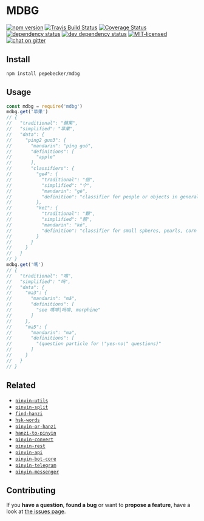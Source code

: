 # MDBG

[![npm version](https://img.shields.io/npm/v/mdbg.svg)](https://www.npmjs.com/package/mdbg)
[![Travis Build Status](https://travis-ci.org/pepebecker/mdbg.svg)](https://travis-ci.org/pepebecker/mdbg)
[![Coverage Status](https://coveralls.io/repos/github/pepebecker/mdbg/badge.svg)](https://coveralls.io/github/pepebecker/mdbg)
[![dependency status](https://img.shields.io/david/pepebecker/mdbg.svg)](https://david-dm.org/pepebecker/mdbg)
[![dev dependency status](https://img.shields.io/david/dev/pepebecker/mdbg.svg)](https://david-dm.org/pepebecker/mdbg#info=devDependencies)
[![MIT-licensed](https://img.shields.io/github/license/pepebecker/mdbg.svg)](https://opensource.org/licenses/MIT)
[![chat on gitter](https://badges.gitter.im/pepebecker.svg)](https://gitter.im/pepebecker)

## Install

```shell
npm install pepebecker/mdbg
```

## Usage

```js
const mdbg = require('mdbg')
mdbg.get('苹果')
// {
//   "traditional": "蘋果",
//   "simplified": "苹果",
//   "data": {
//     "ping2 guo3": {
//       "mandarin": "píng guó",
//       "definitions": [
//         "apple"
//       ],
//       "classifiers": {
//         "ge4": {
//           "traditional": "個",
//           "simplified": "个",
//           "mandarin": "gè",
//           "definition": "classifier for people or objects in general"
//         },
//         "ke1": {
//           "traditional": "顆",
//           "simplified": "颗",
//           "mandarin": "kē",
//           "definition": "classifier for small spheres, pearls, corn grains, teeth, hearts, satellites etc"
//         }
//       }
//     }
//   }
// }
mdbg.get('嗎')
// {
//   "traditional": "嗎",
//   "simplified": "吗",
//   "data": {
//     "ma3": {
//       "mandarin": "mǎ",
//       "definitions": [
//         "see 嗎啡|吗啡, morphine"
//       ]
//     },
//     "ma5": {
//       "mandarin": "ma",
//       "definitions": [
//         "(question particle for \"yes-no\" questions)"
//       ]
//     }
//   }
// }
```

## Related

- [`pinyin-utils`](https://github.com/pepebecker/pinyin-utils)
- [`pinyin-split`](https://github.com/pepebecker/pinyin-split)
- [`find-hanzi`](https://github.com/pepebecker/find-hanzi)
- [`hsk-words`](https://github.com/pepebecker/hsk-words)
- [`pinyin-or-hanzi`](https://github.com/pepebecker/pinyin-or-hanzi)
- [`hanzi-to-pinyin`](https://github.com/pepebecker/hanzi-to-pinyin)
- [`pinyin-convert`](https://github.com/pepebecker/pinyin-convert)
- [`pinyin-rest`](https://github.com/pepebecker/pinyin-rest)
- [`pinyin-api`](https://github.com/pepebecker/pinyin-api)
- [`pinyin-bot-core`](https://github.com/pepebecker/pinyin-bot-core)
- [`pinyin-telegram`](https://github.com/pepebecker/pinyin-telegram)
- [`pinyin-messenger`](https://github.com/pepebecker/pinyin-messenger)

## Contributing

If you **have a question**, **found a bug** or want to **propose a feature**, have a look at [the issues page](https://github.com/pepebecker/mdbg/issues).